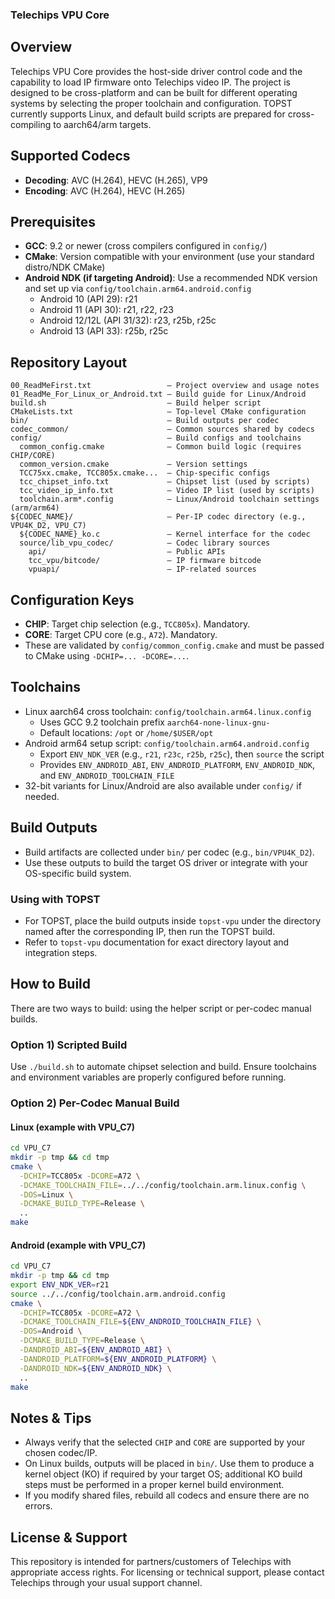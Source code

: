 ### Telechips VPU Core

## Overview
Telechips VPU Core provides the host-side driver control code and the capability to load IP firmware onto Telechips video IP. The project is designed to be cross-platform and can be built for different operating systems by selecting the proper toolchain and configuration. TOPST currently supports Linux, and default build scripts are prepared for cross-compiling to aarch64/arm targets.

## Supported Codecs
- **Decoding**: AVC (H.264), HEVC (H.265), VP9
- **Encoding**: AVC (H.264), HEVC (H.265)

## Prerequisites
- **GCC**: 9.2 or newer (cross compilers configured in `config/`)
- **CMake**: Version compatible with your environment (use your standard distro/NDK CMake)
- **Android NDK (if targeting Android)**: Use a recommended NDK version and set up via `config/toolchain.arm64.android.config`
  - Android 10 (API 29): r21
  - Android 11 (API 30): r21, r22, r23
  - Android 12/12L (API 31/32): r23, r25b, r25c
  - Android 13 (API 33): r25b, r25c

## Repository Layout
```
00_ReadMeFirst.txt                 – Project overview and usage notes
01_ReadMe_For_Linux_or_Android.txt – Build guide for Linux/Android
build.sh                           – Build helper script
CMakeLists.txt                     – Top-level CMake configuration
bin/                               – Build outputs per codec
codec_common/                      – Common sources shared by codecs
config/                            – Build configs and toolchains
  common_config.cmake              – Common build logic (requires CHIP/CORE)
  common_version.cmake             – Version settings
  TCC75xx.cmake, TCC805x.cmake...  – Chip-specific configs
  tcc_chipset_info.txt             – Chipset list (used by scripts)
  tcc_video_ip_info.txt            – Video IP list (used by scripts)
  toolchain.arm*.config            – Linux/Android toolchain settings (arm/arm64)
${CODEC_NAME}/                     – Per-IP codec directory (e.g., VPU4K_D2, VPU_C7)
  ${CODEC_NAME}_ko.c               – Kernel interface for the codec
  source/lib_vpu_codec/            – Codec library sources
    api/                           – Public APIs
    tcc_vpu/bitcode/               – IP firmware bitcode
    vpuapi/                        – IP-related sources
```

## Configuration Keys
- **CHIP**: Target chip selection (e.g., `TCC805x`). Mandatory.
- **CORE**: Target CPU core (e.g., `A72`). Mandatory.
- These are validated by `config/common_config.cmake` and must be passed to CMake using `-DCHIP=... -DCORE=...`.

## Toolchains
- Linux aarch64 cross toolchain: `config/toolchain.arm64.linux.config`
  - Uses GCC 9.2 toolchain prefix `aarch64-none-linux-gnu-`
  - Default locations: `/opt` or `/home/$USER/opt`
- Android arm64 setup script: `config/toolchain.arm64.android.config`
  - Export `ENV_NDK_VER` (e.g., `r21`, `r23c`, `r25b`, `r25c`), then `source` the script
  - Provides `ENV_ANDROID_ABI`, `ENV_ANDROID_PLATFORM`, `ENV_ANDROID_NDK`, and `ENV_ANDROID_TOOLCHAIN_FILE`
- 32-bit variants for Linux/Android are also available under `config/` if needed.

## Build Outputs
- Build artifacts are collected under `bin/` per codec (e.g., `bin/VPU4K_D2`).
- Use these outputs to build the target OS driver or integrate with your OS-specific build system.

### Using with TOPST
- For TOPST, place the build outputs inside `topst-vpu` under the directory named after the corresponding IP, then run the TOPST build.
- Refer to `topst-vpu` documentation for exact directory layout and integration steps.

## How to Build
There are two ways to build: using the helper script or per-codec manual builds.

### Option 1) Scripted Build
Use `./build.sh` to automate chipset selection and build. Ensure toolchains and environment variables are properly configured before running.

### Option 2) Per-Codec Manual Build

#### Linux (example with VPU_C7)
```bash
cd VPU_C7
mkdir -p tmp && cd tmp
cmake \
  -DCHIP=TCC805x -DCORE=A72 \
  -DCMAKE_TOOLCHAIN_FILE=../../config/toolchain.arm.linux.config \
  -DOS=Linux \
  -DCMAKE_BUILD_TYPE=Release \
  ..
make
```

#### Android (example with VPU_C7)
```bash
cd VPU_C7
mkdir -p tmp && cd tmp
export ENV_NDK_VER=r21
source ../../config/toolchain.arm.android.config
cmake \
  -DCHIP=TCC805x -DCORE=A72 \
  -DCMAKE_TOOLCHAIN_FILE=${ENV_ANDROID_TOOLCHAIN_FILE} \
  -DOS=Android \
  -DCMAKE_BUILD_TYPE=Release \
  -DANDROID_ABI=${ENV_ANDROID_ABI} \
  -DANDROID_PLATFORM=${ENV_ANDROID_PLATFORM} \
  -DANDROID_NDK=${ENV_ANDROID_NDK} \
  ..
make
```

## Notes & Tips
- Always verify that the selected `CHIP` and `CORE` are supported by your chosen codec/IP.
- On Linux builds, outputs will be placed in `bin/`. Use them to produce a kernel object (KO) if required by your target OS; additional KO build steps must be performed in a proper kernel build environment.
- If you modify shared files, rebuild all codecs and ensure there are no errors.

## License & Support
This repository is intended for partners/customers of Telechips with appropriate access rights. For licensing or technical support, please contact Telechips through your usual support channel.


